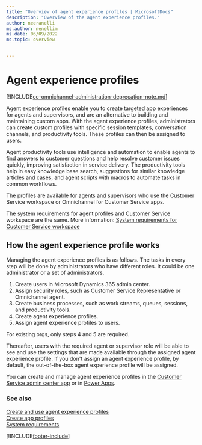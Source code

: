 ```yaml
---
title: "Overview of agent experience profiles | MicrosoftDocs"
description: "Overview of the agent experience profiles."
author: neeranelli
ms.author: nenellim
ms.date: 06/09/2022
ms.topic: overview


---
```


# Agent experience profiles

[!INCLUDE[cc-omnichannel-administration-deprecation-note.md](../../includes/cc-omnichannel-administration-deprecation-note.md)]

Agent experience profiles enable you to create targeted app experiences for agents and supervisors, and are an alternative to building and maintaining custom apps.
With the agent experience profiles, administrators can create custom profiles with specific session templates, conversation channels, and productivity tools. These profiles can then be assigned to users.

Agent productivity tools use intelligence and automation to enable agents to find answers to customer questions and help resolve customer issues quickly, improving satisfaction in service delivery. The productivity tools help in easy knowledge base search, suggestions for similar knowledge articles and cases, and agent scripts with macros to automate tasks in common workflows. 

The profiles are available for agents and supervisors who use the Customer Service workspace or Omnichannel for Customer Service apps.

The system requirements for agent profiles and Customer Service workspace are the same. More information: [System requirements for Customer Service workspace](../implement/customer-service-workspace-system-requirements.md)

## How the agent experience profile works

Managing the agent experience profiles is as follows. The tasks in every step will be done by administrators who have different roles. It could be one administrator or a set of administrators.

1. Create users in Microsoft Dynamics 365 admin center.
2. Assign security roles, such as Customer Service Representative or Omnichannel agent.
3. Create business processes, such as work streams, queues, sessions, and productivity tools.
4. Create agent experience profiles.
5. Assign agent experience profiles to users.

For existing orgs, only steps 4 and 5 are required.

Thereafter, users with the required agent or supervisor role will be able to see and use the settings that are made available through the assigned agent experience profile. If you don't assign an agent experience profile, by default, the out-of-the-box agent experience profile will be assigned.

You can create and manage agent experience profiles in the [Customer Service admin center app](create-agent-experience-profile.md) or in [Power Apps](../../app-profile-manager/create-app-profiles-powerapps.md).

### See also
[Create and use agent experience profiles](create-agent-experience-profile.md)    
[Create app profiles](../../app-profile-manager/create-app-profiles-powerapps.md)  
[System requirements](../implement/customer-service-workspace-system-requirements.md)  

[!INCLUDE[footer-include](../../includes/footer-banner.md)]
